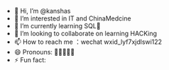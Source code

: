 - 👋 Hi, I’m @kanshas
- 👀 I’m interested in IT and ChinaMedcine
- 🌱 I’m currently learning SQL🙂
- 💞️ I’m looking to collaborate on learning HACKing
- 📫 How to reach me ：wechat wxid_lyf7xjdlswi122
- 😄 Pronouns: 🙂🙂🙂🙂🙂
- ⚡ Fun fact: 

<!---
kanshas/kanshas is a ✨ special ✨ repository because its `README.md` (this file) appears on your GitHub profile.
You can click the Preview link to take a look at your changes.
--->
